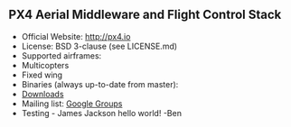 ## PX4 Aerial Middleware and Flight Control Stack ##

*   Official Website: http://px4.io
*   License: BSD 3-clause (see LICENSE.md)
*   Supported airframes:
  * Multicopters
  * Fixed wing
*   Binaries (always up-to-date from master):
  * [Downloads](https://pixhawk.org/downloads)
*   Mailing list: [Google Groups](http://groups.google.com/group/px4users)
* Testing - James Jackson
hello world! -Ben
